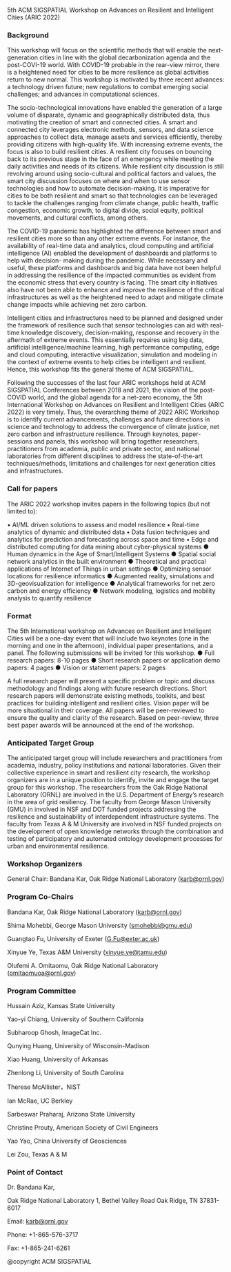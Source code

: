5th ACM SIGSPATIAL Workshop on Advances on Resilient and Intelligent Cities (ARIC 2022)

### Background

This workshop will focus on the scientific methods that will enable the next-generation cities in line with
the global decarbonization agenda and the post-COVI-19 world. With COVID-19 probable in the rear-view
mirror, there is a heightened need for cities to be more resilience as global activities return to new normal.
This workshop is motivated by three recent advances: a technology driven future; new regulations to combat
emerging social challenges; and advances in computational sciences.

The socio-technological innovations have enabled the generation of a large volume of disparate, dynamic
and geographically distributed data, thus motivating the creation of smart and connected cities. A smart and
connected city leverages electronic methods, sensors, and data science approaches to collect data, manage
assets and services efficiently, thereby providing citizens with high-quality life. With increasing extreme
events, the focus is also to build resilient cities. A resilient city focuses on bouncing back to its previous
stage in the face of an emergency while meeting the daily activities and needs of its citizens. While resilient
city discussion is still revolving around using socio-cultural and political factors and values, the smart city
discussion focuses on where and when to use sensor technologies and how to automate decision-making. It
is imperative for cities to be both resilient and smart so that technologies can be leveraged to tackle the
challenges ranging from climate change, public health, traffic congestion, economic growth, to digital
divide, social equity, political movements, and cultural conflicts, among others.

The COVID-19 pandemic has highlighted the difference between smart and resilient cities more so than
any other extreme events. For instance, the availability of real-time data and analytics, cloud computing
and artificial intelligence (AI) enabled the development of dashboards and platforms to help with decision-
making during the pandemic. While necessary and useful, these platforms and dashboards and big data
have not been helpful in addressing the resilience of the impacted communities as evident from the
economic stress that every country is facing. The smart city initiatives also have not been able to enhance
and improve the resilience of the critical infrastructures as well as the heightened need to adapt and mitigate
climate change impacts while achieving net zero carbon.

Intelligent cities and infrastructures need to be planned and designed under the framework of resilience
such that sensor technologies can aid with real-time knowledge discovery, decision-making, response and
recovery in the aftermath of extreme events. This essentially requires using big data, artificial
intelligence/machine learning, high performance computing, edge and cloud computing, interactive
visualization, simulation and modeling in the context of extreme events to help cities be intelligent and
resilient. Hence, this workshop fits the general theme of ACM SIGSPATIAL.

Following the successes of the last four ARIC workshops held at ACM SIGSPATIAL Conferences between
2018 and 2021, the vision of the post-COVID world, and the global agenda for a net-zero economy, the 5th
International Workshop on Advances on Resilient and Intelligent Cities (ARIC 2022) is very timely. Thus,
the overarching theme of 2022 ARIC Workshop is to identify current advancements, challenges and future
directions in science and technology to address the convergence of climate justice, net zero carbon and
infrastructure resilience. Through keynotes, paper-sessions and panels, this workshop will bring together
researchers, practitioners from academia, public and private sector, and national laboratories from different
disciplines to address the state-of-the-art techniques/methods, limitations and challenges for next generation
cities and infrastructures.

### Call for papers

The ARIC 2022 workshop invites papers in the following topics (but not limited to):

• AI/ML driven solutions to assess and model resilience
• Real-time analytics of dynamic and distributed data
• Data fusion techniques and analytics for prediction and forecasting across space and time
• Edge and distributed computing for data mining about cyber-physical systems
● Human dynamics in the Age of Smart/Intelligent Systems
● Spatial social network analytics in the built environment
● Theoretical and practical applications of Internet of Things in urban settings
● Optimizing sensor locations for resilience informatics
● Augmented reality, simulations and 3D-geovisualization for intelligence
● Analytical frameworks for net zero carbon and energy efficiency
● Network modeling, logistics and mobility analysis to quantify resilience

### Format

The 5th International workshop on Advances on Resilient and Intelligent Cities will be a one-day event that
will include two keynotes (one in the morning and one in the afternoon), individual paper presentations,
and a panel. The following submissions will be invited for this workshop.
● Full research papers: 8-10 pages
● Short research papers or application demo papers: 4 pages
● Vision or statement papers: 2 pages

A full research paper will present a specific problem or topic and discuss methodology and findings along
with future research directions. Short research papers will demonstrate existing methods, toolkits, and best
practices for building intelligent and resilient cities. Vision paper will be more situational in their coverage.
All papers will be peer-reviewed to ensure the quality and clarity of the research. Based on peer-review,
three best paper awards will be announced at the end of the workshop.

### Anticipated Target Group

The anticipated target group will include researchers and practitioners from academia, industry, policy
institutions and national laboratories. Given their collective experience in smart and resilient city
research, the workshop organizers are in a unique position to identify, invite and engage the target group
for this workshop. The researchers from the Oak Ridge National Laboratory (ORNL) are involved in the
U.S. Department of Energy’s research in the area of grid resiliency. The faculty from George Mason
University (GMU) in involved in NSF and DOT funded projects addressing the resilience and
sustainability of interdependent infrastructure systems. The faculty from Texas A &amp; M University are
involved in NSF funded projects on the development of open knowledge networks through the
combination and testing of participatory and automated ontology development processes for urban and
environmental resilience.

### Workshop Organizers

General Chair: Bandana Kar, Oak Ridge National Laboratory (karb@ornl.gov)

### Program Co-Chairs

Bandana Kar, Oak Ridge National Laboratory (karb@ornl.gov)

Shima Mohebbi, George Mason University (smohebbi@gmu.edu)

Guangtao Fu, University of Exeter (G.Fu@exter.ac.uk)

Xinyue Ye, Texas A&M University (xinyue.ye@tamu.edu)

Olufemi A. Omitaomu, Oak Ridge National Laboratory (omitaomuoa@ornl.gov)

### Program Committee

Hussain Aziz, Kansas State University

Yao-yi Chiang, University of Southern California

Subharoop Ghosh, ImageCat Inc.

Qunying Huang, University of Wisconsin-Madison

Xiao Huang, University of Arkansas

Zhenlong Li, University of South Carolina

Therese McAllister，NIST

Ian McRae, UC Berkley

Sarbeswar Praharaj, Arizona State University

Christine Prouty, American Society of Civil Engineers

Yao Yao, China University of Geosciences

Lei Zou, Texas A & M

### Point of Contact

Dr. Bandana Kar,

Oak Ridge National Laboratory
1, Bethel Valley Road
Oak Ridge, TN 37831-6017

Email: karb@ornl.gov

Phone: +1-865-576-3717

Fax: +1-865-241-6261

@copyright ACM SIGSPATIAL